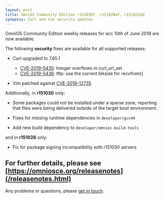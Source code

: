 ```yaml
---
layout: post
title: OmniOS Community Edition r151030f, r151028af, r151022dd
synopsis: Curl and Vim security updates
---
```

OmniOS Community Edition weekly releases for w/c 10th of June 2019 are
now available.

The following **security** fixes are available for all supported releases:

* Curl upgraded to 7.65.1
  * [CVE-2019-5435](https://cve.mitre.org/cgi-bin/cvename.cgi?name=CVE-2019-5435): Integer overflows in curl_url_set
  * [CVE-2019-5436](https://cve.mitre.org/cgi-bin/cvename.cgi?name=CVE-2019-5436): tftp: use the current blksize for recvfrom()

* Vim patched against [CVE-2019-12735](https://github.com/numirias/security/blob/master/doc/2019-06-04_ace-vim-neovim.md)

Additionally, in **r151030** only:

* Some packages could not be installed under a sparse zone, reporting that
  files were being delivered outside of the target boot environment.

* Fixes for missing runtime dependencies in `developer/gcc44`

* Add new build dependency to `developer/omnios-build-tools`

and in **r151028** only:

* Fix for package signing incompatibility with r151030 servers


For further details, please see
[https://omniosce.org/releasenotes](/releasenotes.html)
---

Any problems or questions, please [get in touch](/about/contact.html).

